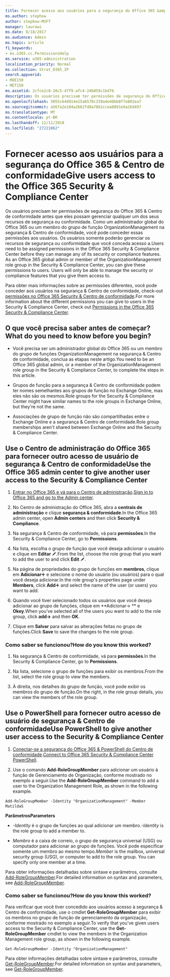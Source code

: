 ```yaml
---
title: Fornecer acesso aos usuários para a segurança do Office 365 &amp; Centro de conformidade
ms.author: stephow
author: stephow-MSFT
manager: laurawi
ms.date: 8/18/2017
ms.audience: Admin
ms.topic: article
f1_keywords:
- ms.o365.cc.PermissionsHelp
ms.service: o365-administration
localization_priority: Normal
ms.collection: Strat_O365_IP
search.appverid:
- MOE150
- MET150
ms.assetid: 2cfce2c8-20c5-47f9-afc4-24b059c1bd76
description: Os usuários precisam ter permissões de segurança do Office 365 &amp; Centro de conformidade antes que eles possam gerenciar qualquer um dos seus recursos de segurança ou conformidade.
ms.openlocfilehash: 5055c64d914e15a6570c339ade48bb8f7e802ea7
ms.sourcegitcommit: a56fa2e184a2662fd8a7881ccea0891e9a26d497
ms.translationtype: MT
ms.contentlocale: pt-BR
ms.lasthandoff: 12/11/2018
ms.locfileid: "27221062"
---
```

# <a name="give-users-access-to-the-office-365-security-amp-compliance-center"></a><span data-ttu-id="ca054-103">Fornecer acesso aos usuários para a segurança do Office 365 &amp; Centro de conformidade</span><span class="sxs-lookup"><span data-stu-id="ca054-103">Give users access to the Office 365 Security &amp; Compliance Center</span></span>

<span data-ttu-id="ca054-p101">Os usuários precisam ter permissões de segurança do Office 365 &amp; Centro de conformidade antes que eles possam gerenciar qualquer um dos seus recursos de segurança ou conformidade. Como um administrador global do Office 365 ou um membro do grupo de função OrganizationManagement na segurança &amp; Centro de conformidade, você pode conceder essas permissões aos usuários. Os usuários somente poderão gerenciar os recursos de segurança ou conformidade que você conceda acesso a.</span><span class="sxs-lookup"><span data-stu-id="ca054-p101">Users need to be assigned permissions in the Office 365 Security &amp; Compliance Center before they can manage any of its security or compliance features. As an Office 365 global admin or member of the OrganizationManagement role group in the Security &amp; Compliance Center, you can give these permissions to users. Users will only be able to manage the security or compliance features that you give them access to.</span></span> 
  
<span data-ttu-id="ca054-107">Para obter mais informações sobre as permissões diferentes, você pode conceder aos usuários na segurança &amp; Centro de conformidade, check-out [permissões no Office 365 Security &amp; Centro de conformidade](permissions-in-the-security-and-compliance-center.md).</span><span class="sxs-lookup"><span data-stu-id="ca054-107">For more information about the different permissions you can give to users in the Security &amp; Compliance Center, check out [Permissions in the Office 365 Security &amp; Compliance Center](permissions-in-the-security-and-compliance-center.md).</span></span>
  
## <a name="what-do-you-need-to-know-before-you-begin"></a><span data-ttu-id="ca054-108">O que você precisa saber antes de começar?</span><span class="sxs-lookup"><span data-stu-id="ca054-108">What do you need to know before you begin?</span></span>

- <span data-ttu-id="ca054-109">Você precisa ser um administrador global do Office 365 ou um membro do grupo de funções OrganizationManagement na segurança &amp; Centro de conformidade, conclua as etapas neste artigo.</span><span class="sxs-lookup"><span data-stu-id="ca054-109">You need to be an Office 365 global admin, or a member of the OrganizationManagement role group in the Security &amp; Compliance Center, to complete the steps in this article.</span></span>
    
- <span data-ttu-id="ca054-110">Grupos de função para a segurança &amp; Centro de conformidade podem ter nomes semelhantes aos grupos de função no Exchange Online, mas eles não são os mesmos.</span><span class="sxs-lookup"><span data-stu-id="ca054-110">Role groups for the Security &amp; Compliance Center might have similar names to the role groups in Exchange Online, but they're not the same.</span></span> 
    
- <span data-ttu-id="ca054-111">Associações de grupo de função não são compartilhadas entre o Exchange Online e a segurança &amp; Centro de conformidade.</span><span class="sxs-lookup"><span data-stu-id="ca054-111">Role group memberships aren't shared between Exchange Online and the Security &amp; Compliance Center.</span></span>
    
## <a name="use-the-office-365-admin-center-to-give-another-user-access-to-the-security-amp-compliance-center"></a><span data-ttu-id="ca054-112">Use o Centro de administração do Office 365 para fornecer outro acesso de usuário de segurança &amp; Centro de conformidade</span><span class="sxs-lookup"><span data-stu-id="ca054-112">Use the Office 365 admin center to give another user access to the Security &amp; Compliance Center</span></span>

1. <span data-ttu-id="ca054-113">[Entrar no Office 365 e vá para o Centro de administração](https://go.microsoft.com/fwlink/p/?LinkId=525275).</span><span class="sxs-lookup"><span data-stu-id="ca054-113">[Sign in to Office 365 and go to the Admin center](https://go.microsoft.com/fwlink/p/?LinkId=525275).</span></span>
    
2. <span data-ttu-id="ca054-114">No Centro de administração do Office 365, abra a **centrais de administração** e clique **segurança &amp; conformidade**.</span><span class="sxs-lookup"><span data-stu-id="ca054-114">In the Office 365 admin center, open **Admin centers** and then click **Security &amp; Compliance**.</span></span> 
    
3. <span data-ttu-id="ca054-115">Na segurança &amp; Centro de conformidade, vá para **permissões**.</span><span class="sxs-lookup"><span data-stu-id="ca054-115">In the Security &amp; Compliance Center, go to **Permissions**.</span></span>
    
4. <span data-ttu-id="ca054-116">Na lista, escolha o grupo de função que você deseja adicionar o usuário e clique em **Editar** ![ícone Editar](media/O365_MDM_CreatePolicy_EditIcon.gif).</span><span class="sxs-lookup"><span data-stu-id="ca054-116">From the list, choose the role group that you want to add the user to and click **Edit** ![Edit icon](media/O365_MDM_CreatePolicy_EditIcon.gif).</span></span>
    
5. <span data-ttu-id="ca054-117">Na página de propriedades do grupo de funções em **membros**, clique em **Adicionar**![ícone Adicionar](media/ITPro-EAC-AddIcon.gif) e selecione o nome do usuário (ou usuários) para o qual você deseja adicionar.</span><span class="sxs-lookup"><span data-stu-id="ca054-117">In the role group's properties page under **Members**, click **Add**![Add Icon](media/ITPro-EAC-AddIcon.gif) and select the name of the user (or users) you want to add.</span></span> 
    
6. <span data-ttu-id="ca054-118">Quando você tiver selecionado todos os usuários que você deseja adicionar ao grupo de funções, clique em \*\*Adicionar-\> \*\* e **Okey**.</span><span class="sxs-lookup"><span data-stu-id="ca054-118">When you've selected all of the users you want to add to the role group, click **add-\>** and then **OK**.</span></span>
    
7. <span data-ttu-id="ca054-119">Clique em **Salvar** para salvar as alterações feitas no grupo de funções.</span><span class="sxs-lookup"><span data-stu-id="ca054-119">Click **Save** to save the changes to the role group.</span></span> 
    
### <a name="how-do-you-know-this-worked"></a><span data-ttu-id="ca054-120">Como saber se funcionou?</span><span class="sxs-lookup"><span data-stu-id="ca054-120">How do you know this worked?</span></span>

1. <span data-ttu-id="ca054-121">Na segurança &amp; Centro de conformidade, vá para **permissões**.</span><span class="sxs-lookup"><span data-stu-id="ca054-121">In the Security &amp; Compliance Center, go to **Permissions**.</span></span>
    
2. <span data-ttu-id="ca054-122">Na lista, selecione o grupo de funções para exibir os membros.</span><span class="sxs-lookup"><span data-stu-id="ca054-122">From the list, select the role group to view the members.</span></span>
    
3. <span data-ttu-id="ca054-123">À direita, nos detalhes do grupo de função, você pode exibir os membros do grupo de função.</span><span class="sxs-lookup"><span data-stu-id="ca054-123">On the right, in the role group details, you can view the members of the role group.</span></span>
    
## <a name="use-powershell-to-give-another-user-access-to-the-security-amp-compliance-center"></a><span data-ttu-id="ca054-124">Use o PowerShell para fornecer outro acesso de usuário de segurança &amp; Centro de conformidade</span><span class="sxs-lookup"><span data-stu-id="ca054-124">Use PowerShell to give another user access to the Security &amp; Compliance Center</span></span>

1. <span data-ttu-id="ca054-125">[Conectar-se a segurança do Office 365 & PowerShell do Centro de conformidade](https://docs.microsoft.com/en-us/powershell/exchange/office-365-scc/connect-to-scc-powershell/connect-to-scc-powershell?view=exchange-ps).</span><span class="sxs-lookup"><span data-stu-id="ca054-125">[Connect to Office 365 Security & Compliance Center PowerShell](https://docs.microsoft.com/en-us/powershell/exchange/office-365-scc/connect-to-scc-powershell/connect-to-scc-powershell?view=exchange-ps).</span></span>
    
2. <span data-ttu-id="ca054-126">Use o comando **Add-RoleGroupMember** para adicionar um usuário à função de Gerenciamento de Organização, conforme mostrado no exemplo a seguir.</span><span class="sxs-lookup"><span data-stu-id="ca054-126">Use the **Add-RoleGroupMember** command to add a user to the Organization Management Role, as shown in the following example.</span></span> 
    
  ```
  Add-RoleGroupMember -Identity "OrganizationManagement" -Member MatildaS
  
  ```

 <span data-ttu-id="ca054-127">**Parâmetros**</span><span class="sxs-lookup"><span data-stu-id="ca054-127">**Parameters**</span></span>
  
- <span data-ttu-id="ca054-128">_-Identity_ é o grupo de funções ao qual adicionar um membro.</span><span class="sxs-lookup"><span data-stu-id="ca054-128">_-Identity_ is the role group to add a member to.</span></span> 
    
- <span data-ttu-id="ca054-p102">_Membro_ é a caixa de correio, o grupo de segurança universal (USG) ou computador para adicionar ao grupo de funções. Você pode especificar somente um membro ao mesmo tempo.</span><span class="sxs-lookup"><span data-stu-id="ca054-p102">_Member_ is the mailbox, universal security group (USG), or computer to add to the role group. You can specify only one member at a time.</span></span> 
    
<span data-ttu-id="ca054-131">Para obter informações detalhadas sobre sintaxe e parâmetros, consulte [Add-RoleGroupMember](https://go.microsoft.com/fwlink/p/?LinkId=510859).</span><span class="sxs-lookup"><span data-stu-id="ca054-131">For detailed information on syntax and parameters, see [Add-RoleGroupMember](https://go.microsoft.com/fwlink/p/?LinkId=510859).</span></span>
  
### <a name="how-do-you-know-this-worked"></a><span data-ttu-id="ca054-132">Como saber se funcionou?</span><span class="sxs-lookup"><span data-stu-id="ca054-132">How do you know this worked?</span></span>

<span data-ttu-id="ca054-133">Para verificar que você tiver concedido aos usuários acesso à segurança &amp; Centro de conformidade, use o cmdlet **Get-RoleGroupMember** para exibir os membros no grupo de função de gerenciamento da organização, conforme mostrado no exemplo a seguir.</span><span class="sxs-lookup"><span data-stu-id="ca054-133">To verify that you've given users access to the Security &amp; Compliance Center, use the **Get-RoleGroupMember** cmdlet to view the members in the Organization Management role group, as shown in the following example.</span></span> 
  
```
Get-RoleGroupMember -Identity "OrganizationManagement"

```

<span data-ttu-id="ca054-134">Para obter informações detalhadas sobre sintaxe e parâmetros, consulte [Get-RoleGroupMember](https://go.microsoft.com/fwlink/p/?LinkId=510860).</span><span class="sxs-lookup"><span data-stu-id="ca054-134">For detailed information on syntax and parameters, see [Get-RoleGroupMember](https://go.microsoft.com/fwlink/p/?LinkId=510860).</span></span>
  

